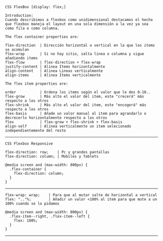     CSS FlexBox [display: flex;]

    Introduction:
    Cuando describimos a flexbox como unidimensional destacamos el hecho que flexbox maneja el layout en una sola dimensión a la vez ya sea como fila o como columna.

    The flex container properties are:

    flex-direction	| Dirección horizontal o vertical en la que los items se acomulan
    flex-wrap	  	| Si no hay sitio, salta linea o columna y sigue añadiendo items
    flex-flow		| flex-direction + flex-wrap
    justify-content	| Alinea Items horizontalmente
    align-content 	| Alinea Lineas verticalmente
    align-items 	| Alinea Items verticalmente

    The flex item properties are:

    order		    | Ordena los items según el valor que le des 0-10..
    flex-grow		| Más alto el valor del item, este "crecerá" más respecto a los otros
    flex-shrink		| Más alto el valor del item, este "encogerá" más respecto a los otros
    flex-basis		| Añade un valor manual al item para agrandarlo o decrecerlo horizontalmente respecto a los otros
    flex		    | flex-grow + flex-shrink + flex-basis
    align-self		| Alinea verticalmente un item selecionado independientemente del resto

---

    CSS Flexbox Responsive

    flex-direction: row;	| Pc y grandes pantallas
    flex-direction: column;	| Mobiles y Tablets

    @media screen and (max-width: 800px) {
      .flex-container {
        flex-direction: column;
      }
    }

---

    flex-wrap: wrap;	| Para que al mutar salte de horizontal a vertical
    flex: ".."%;		| Añadir un valor <100% al item para que mute a un 100% cuando se lo pidamos

    @media screen and (max-width: 800px) {
      .flex-item--right, .flex-item--left {
        flex: 100%;
      }
    }

---
